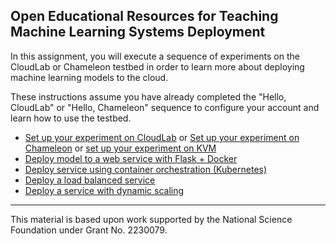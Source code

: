 ## Open Educational Resources for Teaching Machine Learning Systems Deployment

In this assignment, you will execute a sequence of experiments on the CloudLab or Chameleon testbed in order to learn more about deploying machine learning models to the cloud.

These instructions assume you have already completed the "Hello, CloudLab" or "Hello, Chameleon" sequence to configure your account and learn how to use the testbed.

* [Set up your experiment on CloudLab](reserve/index.md) or [Set up your experiment on Chameleon](reserve/reserve_resources_chameleon.ipynb) or [set up your experiment on KVM](reserve/reserve_resources_kvm_chameleon.ipynb)
* [Deploy model to a web service with Flask + Docker](deploy_app/index.md)
* [Deploy service using container orchestration (Kubernetes)](deploy_k8s/index.md)
* [Deploy a load balanced service](deploy_lb/index.md)
* [Deploy a service with dynamic scaling](deploy_hpa/index.md)


---

This material is based upon work supported by the National Science Foundation under Grant No. 2230079. 
